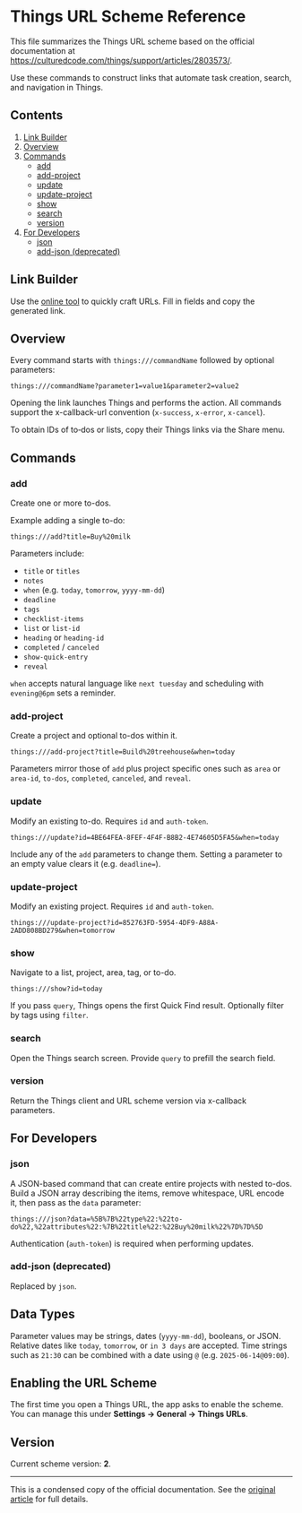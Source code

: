 # Things URL Scheme Reference

This file summarizes the Things URL scheme based on the official documentation at <https://culturedcode.com/things/support/articles/2803573/>.

Use these commands to construct links that automate task creation, search, and navigation in Things.

## Contents

1. [Link Builder](#link-builder)
2. [Overview](#overview)
3. [Commands](#commands)
   - [add](#add)
   - [add-project](#add-project)
   - [update](#update)
   - [update-project](#update-project)
   - [show](#show)
   - [search](#search)
   - [version](#version)
4. [For Developers](#for-developers)
   - [json](#json)
   - [add-json (deprecated)](#add-json-deprecated)

## Link Builder

Use the [online tool](https://culturedcode.com/things/support/articles/2803573/#link-builder) to quickly craft URLs. Fill in fields and copy the generated link.

## Overview

Every command starts with `things:///commandName` followed by optional parameters:

```text
things:///commandName?parameter1=value1&parameter2=value2
```

Opening the link launches Things and performs the action. All commands support the x-callback-url convention (`x-success`, `x-error`, `x-cancel`).

To obtain IDs of to‑dos or lists, copy their Things links via the Share menu.

## Commands

### add

Create one or more to-dos.

Example adding a single to-do:

```text
things:///add?title=Buy%20milk
```

Parameters include:

- `title` or `titles`
- `notes`
- `when` (e.g. `today`, `tomorrow`, `yyyy-mm-dd`)
- `deadline`
- `tags`
- `checklist-items`
- `list` or `list-id`
- `heading` or `heading-id`
- `completed` / `canceled`
- `show-quick-entry`
- `reveal`

`when` accepts natural language like `next tuesday` and scheduling with `evening@6pm` sets a reminder.

### add-project

Create a project and optional to-dos within it.

```text
things:///add-project?title=Build%20treehouse&when=today
```

Parameters mirror those of `add` plus project specific ones such as `area` or `area-id`, `to-dos`, `completed`, `canceled`, and `reveal`.

### update

Modify an existing to-do. Requires `id` and `auth-token`.

```text
things:///update?id=4BE64FEA-8FEF-4F4F-B8B2-4E74605D5FA5&when=today
```

Include any of the `add` parameters to change them. Setting a parameter to an empty value clears it (e.g. `deadline=`).

### update-project

Modify an existing project. Requires `id` and `auth-token`.

```text
things:///update-project?id=852763FD-5954-4DF9-A88A-2ADD808BD279&when=tomorrow
```

### show

Navigate to a list, project, area, tag, or to-do.

```text
things:///show?id=today
```

If you pass `query`, Things opens the first Quick Find result. Optionally filter by tags using `filter`.

### search

Open the Things search screen. Provide `query` to prefill the search field.

### version

Return the Things client and URL scheme version via x-callback parameters.

## For Developers

### json

A JSON-based command that can create entire projects with nested to-dos. Build a JSON array describing the items, remove whitespace, URL encode it, then pass as the `data` parameter:

```text
things:///json?data=%5B%7B%22type%22:%22to-do%22,%22attributes%22:%7B%22title%22:%22Buy%20milk%22%7D%7D%5D
```

Authentication (`auth-token`) is required when performing updates.

### add-json (deprecated)

Replaced by `json`.

## Data Types

Parameter values may be strings, dates (`yyyy-mm-dd`), booleans, or JSON. Relative dates like `today`, `tomorrow`, or `in 3 days` are accepted. Time strings such as `21:30` can be combined with a date using `@` (e.g. `2025-06-14@09:00`).

## Enabling the URL Scheme

The first time you open a Things URL, the app asks to enable the scheme. You can manage this under **Settings → General → Things URLs**.

## Version

Current scheme version: **2**.

---

This is a condensed copy of the official documentation. See the [original article](https://culturedcode.com/things/support/articles/2803573/) for full details.
